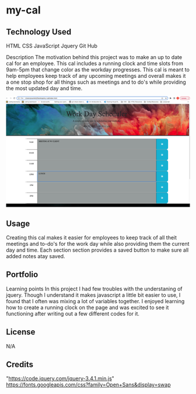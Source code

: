 # my-cal

## Technology Used
HTML CSS JavaScript Jquery Git Hub

Description
The motivation behind this project was to make an up to date cal for an employee. This cal includes a running clock and time slots from 9am-5pm that change color as the workday progresses. This cal is meant to help employees keep track of any upcoming meetings and overall makes it a one stop shop for all things such as meetings and to do's while providing the most updated day and time.

![screenshot](./assets/img.png)

## Usage
Creating this cal makes it easier for employees to keep track of all theit meetings and to-do's for the work day while also providing them the current day and time. Each section section provides a saved button to make sure all added notes atay saved.

## Portfolio

Learning points
In this project I had few troubles with the understaning of jquery. Though I understand it makes javascript a little bit easier to use, I found that I often was mixing a lot of variables together. I enjoyed learning how to create a running clock on the page and was excited to see it functioning after writing out a few different codes for it.

## License
N/A

## Credits
"https://code.jquery.com/jquery-3.4.1.min.js"
https://fonts.googleapis.com/css?family=Open+Sans&display=swap